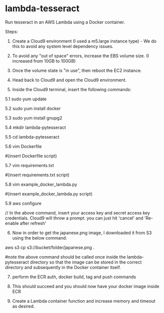 # lambda-tesseract

Run tesseract in an AWS Lambda using a Docker container. 

Steps:
1. Create a Cloud9 environment (I used a m5.large instance type) - We do this to avoid any system level dependency issues. 
2. To avoid any "out of space" errors, increase the EBS volume size. (I increased from 10GB to 100GB)
3. Once the volume state is "in use", then reboot the EC2 instance.
4. Head back to Cloud9 and open the Cloud9 environment.

5. Inside the Cloud9 terminal, insert the following commands:

  5.1 sudo yum update
  
  5.2 sudo yum install docker
  
  5.3 sudo yum install gnupg2 
  
  5.4 mkdir lambda-pytesseract
  
  5.5 cd lambda-pytesseract
  
  5.6 vim Dockerfile
  
  #(insert Dockerfile script)
  
  5.7 vim requirements.txt
  
  #(insert requirements.txt script)
  
  5.8 vim example_docker_lambda.py
  
  #(insert example_docker_lambda.py script)
  
  5.9 aws configure 

  // In the above command, insert your access key and secret access key credentials. Cloud9 will throw a prompt. you can just hit 'cancel' and 'Re-enable after refresh'

6. Now in order to get the japanese.png image, I downloaded it from S3 using the below command:

  aws s3 cp s3://bucket/folder/japanese.png .

  #note the above command should be called once inside the lambda-pytesseract directory so that the image can be stored in the correct directory and subsequently in the   Docker container itself.

7. perform the ECR auth, docker build, tag and push commands 

8. This should succeed and you should now have your docker image inside ECR 

9. Create a Lambda container function and increase memory and timeout as desired. 
